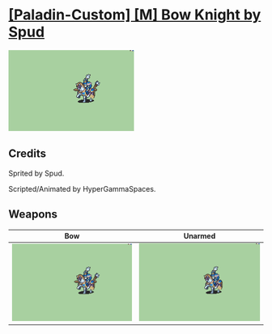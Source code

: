# [\[Paladin-Custom\] \[M\] Bow Knight by Spud](./)
 

<img src="./5.%20Bow/Bow_000.png" alt="[Paladin-Custom] [M] Bow Knight by Spud standing" />

## Credits

Sprited by Spud.

Scripted/Animated by HyperGammaSpaces.

## Weapons
 

|Bow |Unarmed |
|  :---: | :---: |
| <img alt="Bow animation" src="./5.%20Bow/Bow.gif" /> | <img alt="Unarmed animation" src="./8.%20Unarmed/Unarmed.gif" /> |
